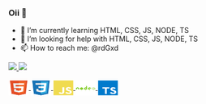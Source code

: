 ### Oii 👋

- 🌱 I’m currently learning HTML, CSS, JS, NODE, TS
- 🤔 I’m looking for help with HTML, CSS, JS, NODE, TS
- 📫 How to reach me: @rdGxd


<div>
  <a href="https://github.com/rdGxd">
  <img height="180em" src="https://github-readme-stats.vercel.app/api?username=rdGxd&count_private=true&show_icons=true&theme=vue-dark"/>
  <img height="180em" src="https://github-readme-stats.vercel.app/api/top-langs/?username=rdGxd&layout=compact&langs_count=16&show_icons=true&theme=vue-dark"/>
</div>

<div style="display: inline_block"><br>
  <img align="center" alt"rdG-HTML" height="30" width="40" src="https://raw.githubusercontent.com/devicons/devicon/master/icons/html5/html5-original.svg">
  <img align="center" alt"rdG-CSS" height="30" width="40" src="https://raw.githubusercontent.com/devicons/devicon/master/icons/css3/css3-original.svg">
  <img align="center" alt"rdG-Js" height="30" width="40" src="https://raw.githubusercontent.com/devicons/devicon/master/icons/javascript/javascript-plain.svg">
  <img align="center" alt"rdG-Node" height="30" width="40" src="https://raw.githubusercontent.com/devicons/devicon/master/icons/nodejs/nodejs-plain-wordmark.svg">
  <img align="center" alt"rdG-Ts" height="30" width="40" src="https://raw.githubusercontent.com/devicons/devicon/master/icons/typescript/typescript-plain.svg">
</div>

